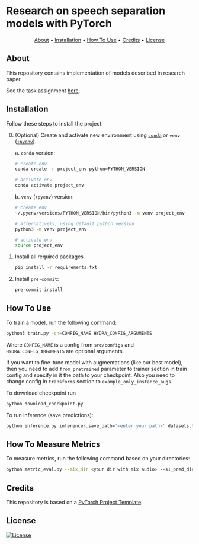 # Research on speech separation models with PyTorch

<p align="center">
  <a href="#about">About</a> •
  <a href="#installation">Installation</a> •
  <a href="#how-to-use">How To Use</a> •
  <a href="#credits">Credits</a> •
  <a href="#license">License</a>
</p>

## About

This repository contains implementation of models described in research paper.

See the task assignment [here](https://github.com/markovka17/dla/tree/2024/project_avss).

## Installation

Follow these steps to install the project:

0. (Optional) Create and activate new environment using [`conda`](https://conda.io/projects/conda/en/latest/user-guide/getting-started.html) or `venv` ([`+pyenv`](https://github.com/pyenv/pyenv)).

   a. `conda` version:

   ```bash
   # create env
   conda create -n project_env python=PYTHON_VERSION

   # activate env
   conda activate project_env
   ```

   b. `venv` (`+pyenv`) version:

   ```bash
   # create env
   ~/.pyenv/versions/PYTHON_VERSION/bin/python3 -m venv project_env

   # alternatively, using default python version
   python3 -m venv project_env

   # activate env
   source project_env
   ```

1. Install all required packages

   ```bash
   pip install -r requirements.txt
   ```

2. Install `pre-commit`:
   ```bash
   pre-commit install
   ```

## How To Use

To train a model, run the following command:

```bash
python3 train.py -cn=CONFIG_NAME HYDRA_CONFIG_ARGUMENTS
```

Where `CONFIG_NAME` is a config from `src/configs` and `HYDRA_CONFIG_ARGUMENTS` are optional arguments.

If you want to fine-tune model with augmentations (like our best model), then you need to add `from_pretrained` parameter to trainer section in train config and specify in it the path to your checkpoint. Also you need to change config in `transforms` section to `example_only_instance_augs`.

To download checkpoint run

```bash
python download_checkpoint.py
```

To run inference (save predictions):

```bash
python inference.py inferencer.save_path='<enter your path>' datasets.test.mix_dir='<enter path to dir with mix audio>' datasets.test.s1_dir='<enter path to dir with s1 audio>' datasets.test.s2_dir='<enter path to dir with s2 audio>'
```

## How To Measure Metrics

To measure metrics, run the following command based on your directories:

```bash
python metric_eval.py --mix_dir <your dir with mix audio> --s1_pred_dir <your dir with s1 predictions> --s2_pred_dir <your dir with s2 predictions> --s1_gt_dir <your dir with real s1> --s2_gt_dir <your dir with real s2>
```

## Credits

This repository is based on a [PyTorch Project Template](https://github.com/Blinorot/pytorch_project_template).

## License

[![License](https://img.shields.io/badge/license-MIT-blue.svg)](/LICENSE)

